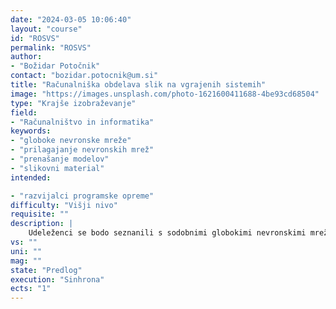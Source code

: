 ```yaml
---
date: "2024-03-05 10:06:40"
layout: "course"
id: "ROSVS"
permalink: "ROSVS"
author:
- "Božidar Potočnik"
contact: "bozidar.potocnik@um.si"
title: "Računalniška obdelava slik na vgrajenih sistemih"
image: "https://images.unsplash.com/photo-1621600411688-4be93cd68504"
type: "Krajše izobraževanje"
field:
- "Računalništvo in informatika"
keywords:
- "globoke nevronske mreže"
- "prilagajanje nevronskih mrež"
- "prenašanje modelov"
- "slikovni material"
intended:

- "razvijalci programske opreme"
difficulty: "Višji nivo"
requisite: ""
description: |
    Udeleženci se bodo seznanili s sodobnimi globokimi nevronskimi mrežami, namenjenimi obdelovanju in analizi digitalnih slik. Razumeli bodo računske in prostorske zahteve za učenje in delovanje nevronskih mrež. Spoznali bodo postopke za prilagajanje in prenašanje globokih nevronskih mrež, naučenih na zmogljivih računalniških sistemih, na sisteme z omejeno računsko in pomnilniško močjo, kot so, na primer, vgrajeni sistemi. V praktičnih vajah bodo izkazali razumevanje teh principov pri uporabi modernih modelov za prepoznavo, detekcijo in analizo slikovnega materiala. Za vključitev v skupino se od udeležencev pričakuje osnovno razumevanje delovanja in implementiranja globokih nevronskih mrež.
vs: ""
uni: ""
mag: ""
state: "Predlog"
execution: "Sinhrona"
ects: "1"
---
```

